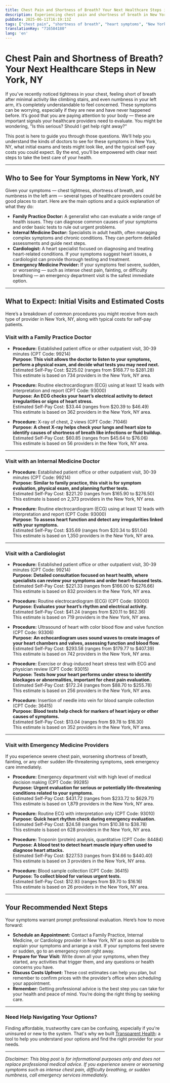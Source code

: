 ```yaml
---
title: Chest Pain and Shortness of Breath? Your Next Healthcare Steps in New York, NY  
description: Experiencing chest pain and shortness of breath in New York, NY? Learn who to see, what tests you might need, and typical costs to guide your next steps.  
pubDate: 2025-06-11T16:19:13Z
tags: ["chest pain", "shortness of breath", "heart symptoms", "New York", "health care", "provider costs"]
translationKey: "716584180"
lang: 'en'
---
```


# Chest Pain and Shortness of Breath? Your Next Healthcare Steps in New York, NY

If you’ve recently noticed tightness in your chest, feeling short of breath after minimal activity like climbing stairs, and even numbness in your left arm, it’s completely understandable to feel concerned. These symptoms can be worrying, especially if they are new and have never happened before. It’s good that you are paying attention to your body — these are important signals your healthcare providers need to evaluate. You might be wondering, "Is this serious? Should I get help right away?" 

This post is here to guide you through those questions. We’ll help you understand the kinds of doctors to see for these symptoms in New York, NY, what initial exams and tests might look like, and the typical self-pay costs you could expect. By the end, you’ll be empowered with clear next steps to take the best care of your health.

---

## Who to See for Your Symptoms in New York, NY

Given your symptoms — chest tightness, shortness of breath, and numbness in the left arm — several types of healthcare providers could be good places to start. Here are the main options and a quick explanation of what they do:

- **Family Practice Doctor:** A generalist who can evaluate a wide range of health issues. They can diagnose common causes of your symptoms and order basic tests to rule out urgent problems.
- **Internal Medicine Doctor:** Specialists in adult health, often managing complex symptoms and chronic conditions. They can perform detailed assessments and guide next steps.
- **Cardiologist:** A heart specialist focused on diagnosing and treating heart-related conditions. If your symptoms suggest heart issues, a cardiologist can provide thorough testing and treatment.
- **Emergency Medicine Provider:** If your symptoms feel severe, sudden, or worsening — such as intense chest pain, fainting, or difficulty breathing — an emergency department visit is the safest immediate option.

---

## What to Expect: Initial Visits and Estimated Costs

Here’s a breakdown of common procedures you might receive from each type of provider in New York, NY, along with typical costs for self-pay patients.

### Visit with a Family Practice Doctor

- **Procedure:** Established patient office or other outpatient visit, 30-39 minutes (CPT Code: 99214)  
  **Purpose:** **This visit allows the doctor to listen to your symptoms, perform a physical exam, and decide what tests you may need next.**  
  Estimated Self-Pay Cost: $225.02 (ranges from $168.77 to $281.28)  
  This estimate is based on 734 providers in the New York, NY area.

- **Procedure:** Routine electrocardiogram (ECG) using at least 12 leads with interpretation and report (CPT Code: 93000)  
  **Purpose:** **An ECG checks your heart’s electrical activity to detect irregularities or signs of heart stress.**  
  Estimated Self-Pay Cost: $33.44 (ranges from $20.39 to $46.49)  
  This estimate is based on 362 providers in the New York, NY area.

- **Procedure:** X-ray of chest, 2 views (CPT Code: 71046)  
  **Purpose:** **A chest X-ray helps check your lungs and heart size to identify causes of shortness of breath like infections or fluid buildup.**  
  Estimated Self-Pay Cost: $60.85 (ranges from $45.64 to $76.06)  
  This estimate is based on 56 providers in the New York, NY area.

---

### Visit with an Internal Medicine Doctor

- **Procedure:** Established patient office or other outpatient visit, 30-39 minutes (CPT Code: 99214)  
  **Purpose:** **Similar to family practice, this visit is for symptom evaluation, physical exam, and planning further tests.**  
  Estimated Self-Pay Cost: $221.20 (ranges from $165.90 to $276.50)  
  This estimate is based on 2,373 providers in the New York, NY area.

- **Procedure:** Routine electrocardiogram (ECG) using at least 12 leads with interpretation and report (CPT Code: 93000)  
  **Purpose:** **To assess heart function and detect any irregularities linked with your symptoms.**  
  Estimated Self-Pay Cost: $35.69 (ranges from $20.34 to $51.04)  
  This estimate is based on 1,350 providers in the New York, NY area.

---

### Visit with a Cardiologist

- **Procedure:** Established patient office or other outpatient visit, 30-39 minutes (CPT Code: 99214)  
  **Purpose:** **Detailed consultation focused on heart health, where specialists can review your symptoms and order heart-focused tests.**  
  Estimated Self-Pay Cost: $221.33 (ranges from $166.00 to $276.66)  
  This estimate is based on 832 providers in the New York, NY area.

- **Procedure:** Routine electrocardiogram (ECG) (CPT Code: 93000)  
  **Purpose:** **Evaluates your heart’s rhythm and electrical activity.**  
  Estimated Self-Pay Cost: $41.24 (ranges from $20.11 to $62.36)  
  This estimate is based on 719 providers in the New York, NY area.

- **Procedure:** Ultrasound of heart with color blood flow and valve function (CPT Code: 93306)  
  **Purpose:** **An echocardiogram uses sound waves to create images of your heart chambers and valves, assessing function and blood flow.**  
  Estimated Self-Pay Cost: $293.58 (ranges from $179.77 to $407.39)  
  This estimate is based on 742 providers in the New York, NY area.

- **Procedure:** Exercise or drug-induced heart stress test with ECG and physician review (CPT Code: 93015)  
  **Purpose:** **Tests how your heart performs under stress to identify blockages or abnormalities, important for chest pain evaluation.**  
  Estimated Self-Pay Cost: $172.24 (ranges from $88.70 to $255.78)  
  This estimate is based on 256 providers in the New York, NY area.

- **Procedure:** Insertion of needle into vein for blood sample collection (CPT Code: 36415)  
  **Purpose:** **Blood tests help check for markers of heart injury or other causes of symptoms.**  
  Estimated Self-Pay Cost: $13.04 (ranges from $9.78 to $16.30)  
  This estimate is based on 352 providers in the New York, NY area.

---

### Visit with Emergency Medicine Providers

If you experience severe chest pain, worsening shortness of breath, fainting, or any other sudden life-threatening symptoms, seek emergency care immediately.

- **Procedure:** Emergency department visit with high level of medical decision making (CPT Code: 99285)  
  **Purpose:** **Urgent evaluation for serious or potentially life-threatening conditions related to your symptoms.**  
  Estimated Self-Pay Cost: $431.72 (ranges from $233.72 to $629.71)  
  This estimate is based on 1,879 providers in the New York, NY area.

- **Procedure:** Routine ECG with interpretation only (CPT Code: 93010)  
  **Purpose:** **Quick heart rhythm check during emergency evaluation.**  
  Estimated Self-Pay Cost: $24.58 (ranges from $10.38 to $38.78)  
  This estimate is based on 628 providers in the New York, NY area.

- **Procedure:** Troponin (protein) analysis, quantitative (CPT Code: 84484)  
  **Purpose:** **A blood test to detect heart muscle injury often used to diagnose heart attacks.**  
  Estimated Self-Pay Cost: $227.53 (ranges from $14.66 to $440.40)  
  This estimate is based on 3 providers in the New York, NY area.

- **Procedure:** Blood sample collection (CPT Code: 36415)  
  **Purpose:** **To collect blood for various urgent tests.**  
  Estimated Self-Pay Cost: $12.93 (ranges from $9.70 to $16.16)  
  This estimate is based on 26 providers in the New York, NY area.

---

## Your Recommended Next Steps

Your symptoms warrant prompt professional evaluation. Here’s how to move forward:

- **Schedule an Appointment:** Contact a Family Practice, Internal Medicine, or Cardiology provider in New York, NY as soon as possible to explain your symptoms and arrange a visit. If your symptoms feel severe or sudden, go to an emergency room right away.
- **Prepare for Your Visit:** Write down all your symptoms, when they started, any activities that trigger them, and any questions or health concerns you have.
- **Discuss Costs Upfront:** These cost estimates can help you plan, but remember to confirm prices with the provider’s office when scheduling your appointment.
- **Remember:** Getting professional advice is the best step you can take for your health and peace of mind. You’re doing the right thing by seeking care.

---

### Need Help Navigating Your Options?

Finding affordable, trustworthy care can be confusing, especially if you're uninsured or new to the system. That's why we built [Transparent Health](https://transparenthealth.ai): a tool to help you understand your options and find the right provider for your needs. 

---

*Disclaimer: This blog post is for informational purposes only and does not replace professional medical advice. If you experience severe or worsening symptoms such as intense chest pain, difficulty breathing, or sudden numbness, call emergency services immediately.*